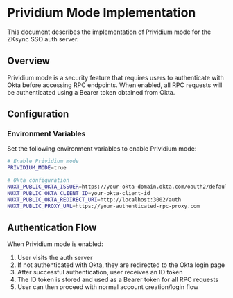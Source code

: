 # Prividium Mode Implementation

This document describes the implementation of Prividium mode for the ZKsync SSO
auth server.

## Overview

Prividium mode is a security feature that requires users to authenticate with
Okta before accessing RPC endpoints. When enabled, all RPC requests will be
authenticated using a Bearer token obtained from Okta.

## Configuration

### Environment Variables

Set the following environment variables to enable Prividium mode:

```bash
# Enable Prividium mode
PRIVIDIUM_MODE=true

# Okta configuration
NUXT_PUBLIC_OKTA_ISSUER=https://your-okta-domain.okta.com/oauth2/default
NUXT_PUBLIC_OKTA_CLIENT_ID=your-okta-client-id
NUXT_PUBLIC_OKTA_REDIRECT_URI=http://localhost:3002/auth
NUXT_PUBLIC_PROXY_URL=https://your-authenticated-rpc-proxy.com
```

## Authentication Flow

When Prividium mode is enabled:

1. User visits the auth server
2. If not authenticated with Okta, they are redirected to the Okta login page
3. After successful authentication, user receives an ID token
4. The ID token is stored and used as a Bearer token for all RPC requests
5. User can then proceed with normal account creation/login flow
